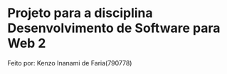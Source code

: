 # Projeto para a disciplina Desenvolvimento de Software para Web 2
Feito por: Kenzo Inanami de Faria(790778)
